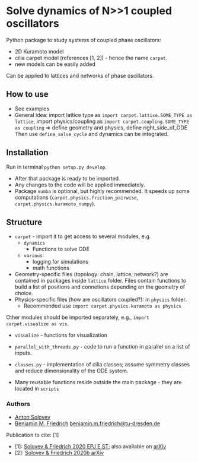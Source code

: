 # Solve dynamics of N>>1 coupled oscillators

Python package to study systems of coupled phase oscillators:
- 2D Kuramoto model
- cilia carpet model (references [1, 2])  - hence the name `carpet`.
- new models can be easily added

Can be applied to lattices and networks of phase oscillators.


## How to use

- See examples
- General idea: import lattice type as `import carpet.lattice.SOME_TYPE as lattice`,
                import physics/coupling as `import carpet.coupling.SOME_TYPE as coupling`
                => define geometry and physics, define right_side_of_ODE
                Then use `define_solve_cycle` and dynamics can be integrated.

## Installation
Run in terminal `python setup.py develop`. 
- After that package is ready to be imported.
- Any changes to the code will be applied immediately.
- Package `numba` is optional, but highly recommended. It speeds up some computations
  (`carpet.physics.friction_pairwise`, `carpet.physics.kuramoto_numpy`).

## Structure
- `carpet` - import it to get access to several modules, e.g.
    - `dynamics` 
      - Functions to solve ODE
    - `various`: 
      - logging for simulations
      - math functions
-  Geometry-specific files (topology: chain, lattice, network?) 
   are contained in packages inside `lattice` folder. 
   Files contain functions to build a list of positions and connetions depending on the geometry of choice.
- Physics-specific files (how are oscillators coupled?): in `physics` folder.
  - Recommended use `import carpet.physics.kuramoto as physics` 
  
Other modules should be imported separately, e.g., `import carpet.visualize as vis`.

- `visualize` - functions for visualization

- `parallel_with_threads.py`  - code to run a function in parallel on a list of inputs.
- `classes.py` - implementation of cilia classes; assume symmetry classes and reduce dimensionality of the ODE system.
- Many reusable functions reside outside the main package - they are located in `scripts`

### Authors

- [Anton Solovev](https://github.com/icemtel)
- [Benjamin M. Friedrich](https://cfaed.tu-dresden.de/friedrich-home) benjamin.m.friedrich@tu-dresden.de

Publication to cite: [1]

- [1]: [Solovev & Friedrich 2020 EPJ E ST](https://link.springer.com/article/10.1140/epje/s10189-021-00016-x);  also available on [arXiv](https://arxiv.org/abs/2010.08111 ) 
- [2]: [Solovev & Friedrich 2020b arXiv](https://arxiv.org/abs/2012.11741)
